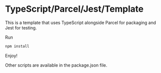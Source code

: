 # TypeScript/Parcel/Jest/Template

This is a template that uses TypeScript alongside Parcel for packaging and Jest for testing.

Run
```sh
npm install
```

Enjoy!

Other scripts are available in the package.json file.
